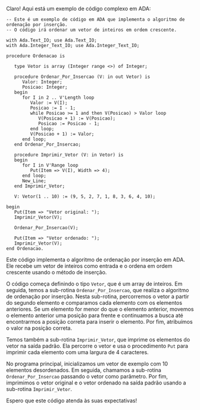 Claro! Aqui está um exemplo de código complexo em ADA:

```
-- Este é um exemplo de código em ADA que implementa o algoritmo de ordenação por inserção.
-- O código irá ordenar um vetor de inteiros em ordem crescente.

with Ada.Text_IO; use Ada.Text_IO;
with Ada.Integer_Text_IO; use Ada.Integer_Text_IO;

procedure Ordenacao is

   type Vetor is array (Integer range <>) of Integer;

   procedure Ordenar_Por_Insercao (V: in out Vetor) is
      Valor: Integer;
      Posicao: Integer;
   begin
      for I in 2 .. V'Length loop
         Valor := V(I);
         Posicao := I - 1;
         while Posicao >= 1 and then V(Posicao) > Valor loop
            V(Posicao + 1) := V(Posicao);
            Posicao := Posicao - 1;
         end loop;
         V(Posicao + 1) := Valor;
      end loop;
   end Ordenar_Por_Insercao;

   procedure Imprimir_Vetor (V: in Vetor) is
   begin
      for I in V'Range loop
         Put(Item => V(I), Width => 4);
      end loop;
      New_Line;
   end Imprimir_Vetor;

   V: Vetor(1 .. 10) := (9, 5, 2, 7, 1, 8, 3, 6, 4, 10);

begin
   Put(Item => "Vetor original: ");
   Imprimir_Vetor(V);

   Ordenar_Por_Insercao(V);

   Put(Item => "Vetor ordenado: ");
   Imprimir_Vetor(V);
end Ordenacao.
```

Este código implementa o algoritmo de ordenação por inserção em ADA. Ele recebe um vetor de inteiros como entrada e o ordena em ordem crescente usando o método de inserção.

O código começa definindo o tipo `Vetor`, que é um array de inteiros. Em seguida, temos a sub-rotina `Ordenar_Por_Insercao`, que realiza o algoritmo de ordenação por inserção. Nesta sub-rotina, percorremos o vetor a partir do segundo elemento e comparamos cada elemento com os elementos anteriores. Se um elemento for menor do que o elemento anterior, movemos o elemento anterior uma posição para frente e continuamos a busca até encontrarmos a posição correta para inserir o elemento. Por fim, atribuímos o valor na posição correta.

Temos também a sub-rotina `Imprimir_Vetor`, que imprime os elementos do vetor na saída padrão. Ela percorre o vetor e usa o procedimento `Put` para imprimir cada elemento com uma largura de 4 caracteres.

No programa principal, inicializamos um vetor de exemplo com 10 elementos desordenados. Em seguida, chamamos a sub-rotina `Ordenar_Por_Insercao` passando o vetor como parâmetro. Por fim, imprimimos o vetor original e o vetor ordenado na saída padrão usando a sub-rotina `Imprimir_Vetor`.

Espero que este código atenda às suas expectativas!